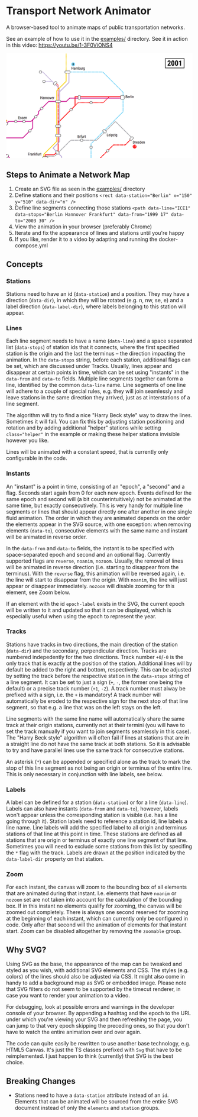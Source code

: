 # Transport Network Animator

A browser-based tool to animate maps of public transportation networks.

See an example of how to use it in the [examples/](https://github.com/traines-source/transport-network-animator/blame/master/examples/ice-network.svg) directory. See it in action in this video: https://youtu.be/1-3F0ViONS4

![Example Network](examples/ice-network.png?raw=true)

## Steps to Animate a Network Map

1. Create an SVG file as seen in the [examples/](https://github.com/traines-source/transport-network-animator/blame/master/examples/ice-network.svg) directory
2. Define stations and their positions `<rect data-station="Berlin" x="150" y="510" data-dir="n" />`
3. Define line segments connecting those stations `<path data-line="ICE1" data-stops="Berlin Hannover Frankfurt" data-from="1999 17" data-to="2003 30" />`
4. View the animation in your browser (preferably Chrome)
5. Iterate and fix the appearance of lines and stations until you're happy
6. If you like, render it to a video by adapting and running the docker-compose.yml

## Concepts

### Stations
Stations need to have an id (`data-station`) and a position. They may have a direction (`data-dir`), in which they will be rotated (e.g. n, nw, se, e) and a label direction (`data-label-dir`), where labels belonging to this station will appear.

### Lines
Each line segment needs to have a name (`data-line`) and a space separated list (`data-stops`) of station ids that it connects, where the first specified station is the origin and the last the terminus – the direction impacting the animation. In the `data-stops` string, before each station, additional flags can be set, which are discussed under Tracks. Usually, lines appear and disappear at certain points in time, which can be set using "instants" in the `data-from` and `data-to` fields. Multiple line segments together can form a line, identified by the common `data-line` name. Line segments of one line will adhere to a couple of special rules, e.g. they will join seamlessly and leave stations in the same direction they arrived, just as at interstations of a line segment.

The algorithm will try to find a nice "Harry Beck style" way to draw the lines. Sometimes it will fail. You can fix this by adjusting station positioning and rotation and by adding additional "helper" stations while setting `class="helper"` in the example or making these helper stations invisible however you like.

Lines will be animated with a constant speed, that is currently only configurable in the code.

### Instants
An "instant" is a point in time, consisting of an "epoch", a "second" and a flag. Seconds start again from 0 for each new epoch. Events defined for the same epoch and second will (a bit counterintuitively) not be animated at the same time, but exactly consecutively. This is very handy for multiple line segments or lines that should appear directly one after another in one single fluid animation. The order in which they are animated depends on the order the elements appear in the SVG source, with one exception: when removing elements (`data-to`), consecutive elements with the same name and instant will be animated in reverse order.

In the `data-from` and `data-to` fields, the instant is to be specified with space-separated epoch and second and an optional flag. Currently supported flags are `reverse`, `noanim`, `nozoom`. Usually, the removal of lines will be animated in reverse direction (i.e. starting to disappear from the terminus). With the `reverse` flag, this animation will be reversed again, i.e. the line will start to disappear from the origin. With `noanim`, the line will just appear or disappear immediately. `nozoom` will disable zooming for this element, see Zoom below.

If an element with the id `epoch-label` exists in the SVG, the current epoch will be written to it and updated so that it can be displayed, which is especially useful when using the epoch to represent the year.

### Tracks
Stations have tracks in two directions, the main direction of the station (`data-dir`) and the secondary, perpendicular direction. Tracks are numbered indepedently for the two directions. Track number `+0`/`-0` is the only track that is exactly at the position of the station. Additional lines will by default be added to the right and bottom, respectively. This can be adjusted by setting the track before the respective station in the `data-stops` string of a line segment. It can be set to just a sign (`+`, `-`, the former one being the default) or a precise track number (`+1`, `-2`). A track number must alway be prefixed with a sign, i.e. the `+` is mandatory! A track number will automatically be eroded to the respective sign for the next stop of that line segment, so that e.g. a line that was on the left stays on the left.

Line segments with the same line name will automatically share the same track at their origin stations, currently not at their termini (you will have to set the track manually if you want to join segments seamlessly in this case). The "Harry Beck style" algorithm will often fail if lines at stations that are in a straight line do not have the same track at both stations. So it is advisable to try and have parallel lines use the same track for consecutive stations.

An asterisk (`*`) can be appended or specified alone as the track to mark the stop of this line segment as not being an origin or terminus of the entire line. This is only necessary in conjunction with line labels, see below.

### Labels
A label can be defined for a station (`data-station`) or for a line (`data-line`). Labels can also have instants (`data-from` and `data-to`), however, labels won't appear unless the corresponding station is visible (i.e. has a line going through it). Station labels need to reference a station id, line labels a line name. Line labels will add the specified label to all origin and terminus stations of that line at this point in time. These stations are defined as all stations that are origin or terminus of exactly one line segment of that line. Sometimes you will need to exclude some stations from this list by specifing the `*` flag with the track. Labels are drawn at the position indicated by the `data-label-dir` property on that station.

### Zoom
For each instant, the canvas will zoom to the bounding box of all elements that are animated during that instant. I.e. elements that have `noanim` or `nozoom` set are not taken into account for the calculation of the bounding box. If in this instant no elements qualify for zooming, the canvas will be zoomed out completely. There is always one second reserved for zooming at the beginning of each instant, which can currently only be configured in code. Only after that second will the animation of elements for that instant start. Zoom can be disabled altogether by removing the `zoomable` group.

## Why SVG?
Using SVG as the base, the appearance of the map can be tweaked and styled as you wish, with additional SVG elements and CSS. The styles (e.g. colors) of the lines should also be adjusted via CSS. It might also come in handy to add a background map as SVG or embedded image. Please note that SVG filters do not seem to be supported by the timecut renderer, in case you want to render your animation to a video.

For debugging, look at possible errors and warnings in the developer console of your browser. By appending a hashtag and the epoch to the URL under which you're viewing your SVG and then refreshing the page, you can jump to that very epoch skipping the preceding ones, so that you don't have to watch the entire animation over and over again.

The code can quite easily be rewritten to use another base technology, e.g. HTML5 Canvas. It's just the TS classes prefixed with `Svg` that have to be reimplemented. I just happen to think (currently) that SVG is the best choice.

## Breaking Changes
* Stations need to have a `data-station` attribute instead of an `id`. Elements that can be animated will be sourced from the entire SVG document instead of only the `elements` and `station` groups.
